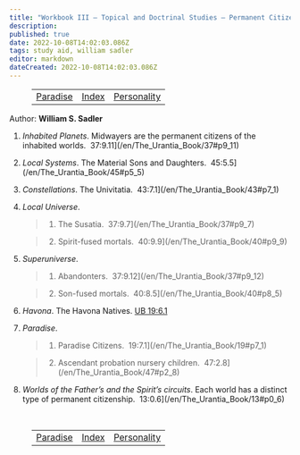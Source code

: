 ```yaml
---
title: "Workbook III — Topical and Doctrinal Studies — Permanent Citizens"
description: 
published: true
date: 2022-10-08T14:02:03.086Z
tags: study aid, william sadler
editor: markdown
dateCreated: 2022-10-08T14:02:03.086Z
---
```


<figure class="table chapter-navigator">
	<table>
		<tbody>
		<tr>
			<td><a href="/en/William_S_Sadler/Workbook_3_Topical_and_Doctrinal_Studies/Paradise">Paradise</a></td>
			<td><a href="/en/William_S_Sadler/Workbook_3_Topical_and_Doctrinal_Studies/Index">Index</a></td>
			<td><a href="/en/William_S_Sadler/Workbook_3_Topical_and_Doctrinal_Studies/Personality">Personality</a></td>
		</tr>
		</tbody>
	</table>
</figure>

Author: **William S. Sadler**

1. _Inhabited Planets_. Midwayers are the permanent citizens of the inhabited worlds.  37:9.11](/en/The_Urantia_Book/37#p9_11)

2. _Local Systems_. The Material Sons and Daughters.  45:5.5](/en/The_Urantia_Book/45#p5_5)

3. _Constellations_. The Univitatia.  43:7.1](/en/The_Urantia_Book/43#p7_1)

4. _Local Universe_.

	> 1. The Susatia.  37:9.7](/en/The_Urantia_Book/37#p9_7)

	> 2. Spirit-fused mortals.  40:9.9](/en/The_Urantia_Book/40#p9_9)

5. _Superuniverse_.

	> 1. Abandonters.  37:9.12](/en/The_Urantia_Book/37#p9_12)

	> 2. Son-fused mortals.  40:8.5](/en/The_Urantia_Book/40#p8_5)

6. _Havona_. The Havona Natives. [UB 19:6.1](/en/The_Urantia_Book/19#p6_1)

7. _Paradise_.

	> 1. Paradise Citizens.  19:7.1](/en/The_Urantia_Book/19#p7_1)

	> 2. Ascendant probation nursery children.  47:2.8](/en/The_Urantia_Book/47#p2_8)

8. _Worlds of the Father’s and the Spirit’s circuits_. Each world has a distinct type of permanent citizenship.  13:0.6](/en/The_Urantia_Book/13#p0_6)


<br>

<figure class="table chapter-navigator">
	<table>
		<tbody>
		<tr>
			<td><a href="/en/William_S_Sadler/Workbook_3_Topical_and_Doctrinal_Studies/Paradise">Paradise</a></td>
			<td><a href="/en/William_S_Sadler/Workbook_3_Topical_and_Doctrinal_Studies/Index">Index</a></td>
			<td><a href="/en/William_S_Sadler/Workbook_3_Topical_and_Doctrinal_Studies/Personality">Personality</a></td>
		</tr>
		</tbody>
	</table>
</figure>